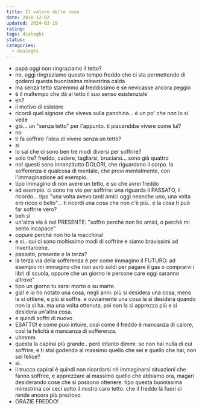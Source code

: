 ```yaml
---
title: Il valore delle cose
date: 2018-12-02
updated: 2024-03-19
rating: 
tags: dialoghi
status: 
categories:
  - dialoghi
---
```


- papà oggi non ringraziamo il tetto?
- no, oggi ringraziamo questo tempo freddo che ci sta permettendo di goderci questa buonissima minestrina calda
- ma senza tetto staremmo al freddissimo e se nevicasse ancora peggio
- è il maltempo che dà al tetto il suo senso esistenziale
- eh?
- il motivo di esistere
- ricordi quel signore che viveva sulla panchina... è un po' che non lo si vede
- già... un "senza tetto" per l'appunto. ti piacerebbe vivere come lui?
- no
- ti fa soffrire l'idea di vivere senza un tetto?
- si
- lo sai che ci sono ben tre modi diversi per soffrire?
- solo tre? freddo, cadere, tagliarsi, bruciarsi... sono già quattro
- no! questi sono innanzitutto DOLORI, che riguardano il corpo. la sofferenza è qualcosa di mentale, che provi mentalmente, con l'immaginazione ad esempio.
- tipo immagino di non avere un tetto, e so che avrei freddo
- ad esempio.
ci sono tre vie per soffrire: una riguarda il PASSATO, il ricordo... tipo "una volta avevo tanti amici oggi neanche uno, una volta ero ricco o bello"...  ti ricordi una cosa che non c'è più.. e la cosa ti può far soffrire vero?
- beh sì
- un'altra via è nel PRESENTE: "soffro perchè non ho amici, o perchè mi sento incapace"
- oppure perchè non ho la macchina!
- e si.. qui ci sono moltissimo modi di soffrire e siamo bravissimi ad inventarcene.
- passato, presente e la terza?
- la terza via della sofferenza è per come immagino il FUTURO. ad esempio mi immagino che non avrò soldi per pagare il gas o comprarvi i libri di scuola, oppure che un giorno le persone care oggi saranno altrove"
- tipo un giorno tu sarai morto o su marte.
- già! e io ho notato una cosa, negli anni: più si desidera una cosa, meno la si ottiene, e più si soffre. e ovviamente una cosa la si desidera quando non la si ha. ma una volta ottenuta, poi non la si apprezza più e si desidera un'altra cosa.
- e quindi soffri di nuovo
- ESATTO! e come puoi intuire, così come il freddo è mancanza di calore, così la felicità è mancanza di sofferenza.
- uhmmm
- questa la capirai più grande.. però intanto dimmi: se non hai nulla di cui soffrire, e ti stai godendo al massimo quello che sei e quello che hai, non sei felice?
- si.
- il trucco capirai è quindi non ricordarsi nè immaginarsi situazioni che fanno soffrire, e apprezzare al massimo quello che abbiamo ora, magari desiderando cose che si possono ottenere: tipo questa buonissima minestrina coi ceci sotto il nostro caro tetto. che il freddo là fuori ci rende ancora più prezioso.
- GRAZIE FREDDO!

